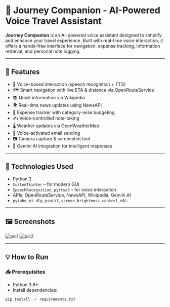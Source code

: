 # 🚗 Journey Companion - AI-Powered Voice Travel Assistant

**Journey Companion** is an AI-powered voice assistant designed to simplify and enhance your travel experience. Built with real-time voice interaction, it offers a hands-free interface for navigation, expense tracking, information retrieval, and personal note logging.

---

## 🎯 Features

- 🎤 Voice-based interaction (speech recognition + TTS)
- 🗺️ Smart navigation with live ETA & distance via OpenRouteService
- 📚 Quick information via Wikipedia
- 🌍 Real-time news updates using NewsAPI
- 💸 Expense tracker with category-wise budgeting
- ✍️ Voice-controlled note-taking
- 🌡️ Weather updates via OpenWeatherMap
- 📧 Voice-activated email sending
- 📷 Camera capture & screenshot tool
- 🧠 Gemini AI integration for intelligent responses

---

## 🧠 Technologies Used

- Python 3
- `CustomTkinter` – for modern GUI
- `SpeechRecognition`, `pyttsx3` – for voice interaction
- APIs: OpenRouteService, NewsAPI, Wikipedia, Gemini AI
- `pytube`, `yt_dlp`, `psutil`, `screen_brightness_control`, etc.

---

## 🖼️ Screenshots

![pic1](https://github.com/user-attachments/assets/b1447a64-4d99-4d46-b81c-19bdc5855a63)
![pic2](https://github.com/user-attachments/assets/fa2eef6b-d2b5-44a9-9eda-913ba7f141ce)


---

## 💡 How to Run

### 📥 Prerequisites
- Python 3.8+
- Install dependencies:

```bash
pip install -r requirements.txt
